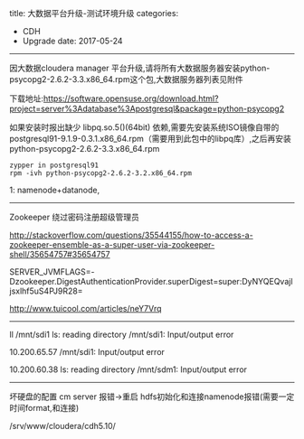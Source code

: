 title: 大数据平台升级-测试环境升级
categories: 
- CDH
- Upgrade
date: 2017-05-24
---
因大数据cloudera manager 平台升级,请将所有大数据服务器安装python-psycopg2-2.6.2-3.3.x86_64.rpm这个包,大数据服务器列表见附件

下载地址:https://software.opensuse.org/download.html?project=server%3Adatabase%3Apostgresql&package=python-psycopg2

如果安装时报出缺少	libpq.so.5()(64bit) 依赖,需要先安装系统ISO镜像自带的postgresql91-9.1.9-0.3.1.x86_64.rpm（需要用到此包中的libpq库）,之后再安装python-psycopg2-2.6.2-3.3.x86_64.rpm

```
zypper in postgresql91
rpm -ivh python-psycopg2-2.6.2-3.2.x86_64.rpm
```


1: namenode+datanode,



----
Zookeeper 绕过密码注册超级管理员

http://stackoverflow.com/questions/35544155/how-to-access-a-zookeeper-ensemble-as-a-super-user-via-zookeeper-shell/35654757#35654757


SERVER_JVMFLAGS=-Dzookeeper.DigestAuthenticationProvider.superDigest=super:DyNYQEQvajljsxlhf5uS4PJ9R28=

http://www.tuicool.com/articles/neY7Vrq


---
ll /mnt/sdi1
ls: reading directory /mnt/sdi1: Input/output error





10.200.65.57 /mnt/sdi1: Input/output error

10.200.60.38
ls: reading directory /mnt/sdm1: Input/output error



---
   坏硬盘的配置
   cm server 报错->重启
   hdfs初始化和连接namenode报错(需要一定时间format,和连接)


   /srv/www/cloudera/cdh5.10/


   